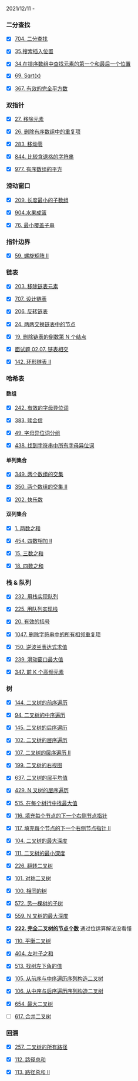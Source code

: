 2021/12/11 -  

### 二分查找

- [x] [704. 二分查找](https://leetcode-cn.com/problems/binary-search/)
- [x] [35.搜索插入位置](https://programmercarl.com/0035.搜索插入位置.html)
- [x] [34.在排序数组中查找元素的第一个和最后一个位置](https://programmercarl.com/0034.在排序数组中查找元素的第一个和最后一个位置.html)
- [x] [69. Sqrt(x)](https://leetcode-cn.com/problems/sqrtx)
- [x] [367. 有效的完全平方数](https://leetcode-cn.com/problems/valid-perfect-square)



### 双指针

- [x] [27. 移除元素](https://leetcode-cn.com/problems/remove-element/)
- [x] [26. 删除有序数组中的重复项](https://leetcode-cn.com/problems/remove-duplicates-from-sorted-array)
- [x] [283. 移动零](https://leetcode-cn.com/problems/move-zeroes)
- [x] [844. 比较含退格的字符串](https://leetcode-cn.com/problems/backspace-string-compare)
- [x] [977. 有序数组的平方](https://leetcode-cn.com/problems/squares-of-a-sorted-array)



### 滑动窗口

- [x] [209. 长度最小的子数组](https://leetcode-cn.com/problems/minimum-size-subarray-sum)
- [x] [904.水果成篮](https://leetcode-cn.com/problems/fruit-into-baskets/)

- [x] [76. 最小覆盖子串](https://leetcode-cn.com/problems/minimum-window-substring/)



### 指针边界

- [x] [59. 螺旋矩阵 II](https://leetcode-cn.com/problems/spiral-matrix-ii/)



### 链表

- [x] [203. 移除链表元素](https://leetcode-cn.com/problems/remove-linked-list-elements/)
- [x] [707. 设计链表](https://leetcode-cn.com/problems/design-linked-list/)
- [x] [206. 反转链表](https://leetcode-cn.com/problems/reverse-linked-list/)
- [x] [24. 两两交换链表中的节点](https://leetcode-cn.com/problems/swap-nodes-in-pairs/)
- [x] [19. 删除链表的倒数第 N 个结点](https://leetcode-cn.com/problems/remove-nth-node-from-end-of-list/)
- [x] [面试题 02.07. 链表相交](https://leetcode-cn.com/problems/intersection-of-two-linked-lists-lcci/)
- [x] [142. 环形链表 II](https://leetcode-cn.com/problems/linked-list-cycle-ii/)



### 哈希表

#### 数组

- [x] [242. 有效的字母异位词](https://leetcode-cn.com/problems/valid-anagram/) 
- [x] [383. 赎金信](https://leetcode-cn.com/problems/ransom-note/)  
- [x] [49. 字母异位词分组](https://leetcode-cn.com/problems/group-anagrams/) 
- [x] [438. 找到字符串中所有字母异位词](https://leetcode-cn.com/problems/find-all-anagrams-in-a-string/)  



#### 单列集合

- [x] [349. 两个数组的交集](https://leetcode-cn.com/problems/intersection-of-two-arrays/)  
- [x] [350. 两个数组的交集 II](https://leetcode-cn.com/problems/intersection-of-two-arrays-ii/)
- [x] [202. 快乐数](https://leetcode-cn.com/problems/happy-number/)



#### 双列集合

- [x] [1. 两数之和](https://leetcode-cn.com/problems/two-sum/)
- [x] [454. 四数相加 II](https://leetcode-cn.com/problems/4sum-ii/)
- [x] [15. 三数之和](https://leetcode-cn.com/problems/3sum/)
- [x] [18. 四数之和](https://leetcode-cn.com/problems/4sum/)



### 栈 & 队列

- [x] [232. 用栈实现队列](https://leetcode-cn.com/problems/implement-queue-using-stacks/)
- [x] [225. 用队列实现栈](https://leetcode-cn.com/problems/implement-stack-using-queues/)
- [x] [20. 有效的括号](https://leetcode-cn.com/problems/valid-parentheses/)
- [x] [1047. 删除字符串中的所有相邻重复项](https://leetcode-cn.com/problems/remove-all-adjacent-duplicates-in-string/)
- [x] [150. 逆波兰表达式求值](https://leetcode-cn.com/problems/evaluate-reverse-polish-notation/)
- [x] [239. 滑动窗口最大值](https://leetcode-cn.com/problems/sliding-window-maximum/)
- [x] [347. 前 K 个高频元素](https://leetcode-cn.com/problems/top-k-frequent-elements/)



### 树

- [x] [144. 二叉树的前序遍历](https://leetcode-cn.com/problems/binary-tree-preorder-traversal/)
- [x] [94. 二叉树的中序遍历](https://leetcode-cn.com/problems/binary-tree-inorder-traversal/)
- [x] [145. 二叉树的后序遍历](https://leetcode-cn.com/problems/binary-tree-postorder-traversal/)
- [x] [102. 二叉树的层序遍历](https://leetcode-cn.com/problems/binary-tree-level-order-traversal/)
- [x] [107. 二叉树的层序遍历 II](https://leetcode-cn.com/problems/binary-tree-level-order-traversal-ii)
- [x] [199. 二叉树的右视图](https://leetcode-cn.com/problems/binary-tree-right-side-view)
- [x] [637. 二叉树的层平均值](https://leetcode-cn.com/problems/average-of-levels-in-binary-tree)
- [x] [429. N 叉树的层序遍历](https://leetcode-cn.com/problems/n-ary-tree-level-order-traversal)
- [x] [515. 在每个树行中找最大值](https://leetcode-cn.com/problems/find-largest-value-in-each-tree-row)
- [x] [116. 填充每个节点的下一个右侧节点指针](https://leetcode-cn.com/problems/populating-next-right-pointers-in-each-node)
- [x] [117. 填充每个节点的下一个右侧节点指针 II](https://leetcode-cn.com/problems/populating-next-right-pointers-in-each-node-ii/)
- [x] [104. 二叉树的最大深度](https://leetcode-cn.com/problems/maximum-depth-of-binary-tree)
- [x] [111. 二叉树的最小深度](https://leetcode-cn.com/problems/minimum-depth-of-binary-tree)
- [x] [226. 翻转二叉树](https://leetcode-cn.com/problems/invert-binary-tree/)
- [x] [101. 对称二叉树](https://leetcode-cn.com/problems/symmetric-tree/)
- [x] [100. 相同的树](https://leetcode-cn.com/problems/same-tree)
- [x] [572. 另一棵树的子树](https://leetcode-cn.com/problems/subtree-of-another-tree)
- [x] [559. N 叉树的最大深度](https://leetcode-cn.com/problems/maximum-depth-of-n-ary-tree/)
- [x] **[222. 完全二叉树的节点个数](https://leetcode-cn.com/problems/count-complete-tree-nodes/)**   通过位运算解法没看懂
- [x] [110. 平衡二叉树](https://leetcode-cn.com/problems/balanced-binary-tree/)
- [x] [404. 左叶子之和](https://leetcode-cn.com/problems/sum-of-left-leaves/)
- [x] [513. 找树左下角的值](https://leetcode-cn.com/problems/find-bottom-left-tree-value/)
- [x] [105. 从前序与中序遍历序列构造二叉树](https://leetcode-cn.com/problems/construct-binary-tree-from-preorder-and-inorder-traversal)
- [x] [106. 从中序与后序遍历序列构造二叉树](https://leetcode-cn.com/problems/construct-binary-tree-from-inorder-and-postorder-traversal/)
- [x] [654. 最大二叉树](https://leetcode-cn.com/problems/maximum-binary-tree/)
- [ ] [617. 合并二叉树](https://leetcode-cn.com/problems/merge-two-binary-trees/)



### 回溯

- [x] [257. 二叉树的所有路径](https://leetcode-cn.com/problems/binary-tree-paths/)
- [x] [112. 路径总和](https://leetcode-cn.com/problems/path-sum/)
- [x] [113. 路径总和 II](https://leetcode-cn.com/problems/path-sum-ii/)

